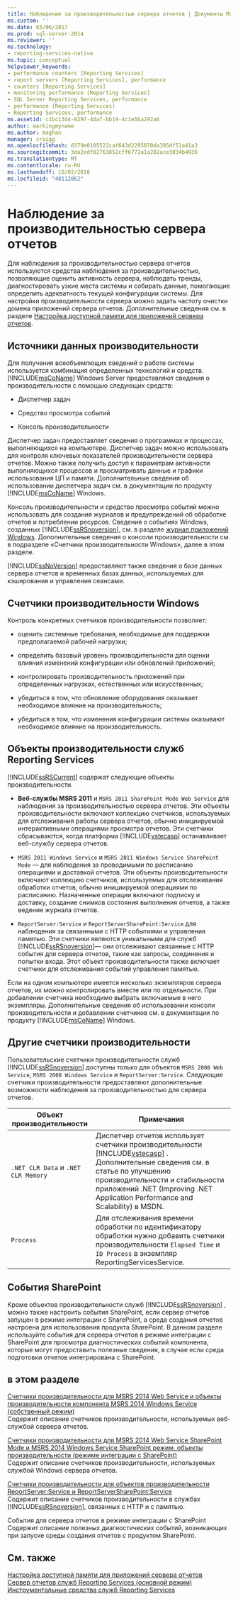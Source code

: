 ```yaml
---
title: Наблюдение за производительностью сервера отчетов | Документы Майкрософт
ms.custom: ''
ms.date: 03/06/2017
ms.prod: sql-server-2014
ms.reviewer: ''
ms.technology:
- reporting-services-native
ms.topic: conceptual
helpviewer_keywords:
- performance counters [Reporting Services]
- report servers [Reporting Services], performance
- counters [Reporting Services]
- monitoring performance [Reporting Services]
- SQL Server Reporting Services, performance
- performance [Reporting Services]
- Reporting Services, performance
ms.assetid: c1bc13d4-8297-4daf-bb19-4c1e5ba292a6
author: markingmyname
ms.author: maghan
manager: craigg
ms.openlocfilehash: 0379e0105522caf643d2295070da395df51a41a3
ms.sourcegitcommit: 3da2edf82763852cff6772a1a282ace3034b4936
ms.translationtype: MT
ms.contentlocale: ru-RU
ms.lasthandoff: 10/02/2018
ms.locfileid: "48112862"
---
```

# <a name="monitoring-report-server-performance"></a>Наблюдение за производительностью сервера отчетов
  Для наблюдения за производительностью сервера отчетов используются средства наблюдения за производительностью, позволяющие оценить активность сервера, наблюдать тренды, диагностировать узкие места системы и собирать данные, помогающие определить адекватность текущей конфигурации системы. Для настройки производительности сервера можно задать частоту очистки домена приложений сервера отчетов. Дополнительные сведения см. в разделе [Настройка доступной памяти для приложений сервера отчетов](../report-server/configure-available-memory-for-report-server-applications.md).  
  
## <a name="sources-of-performance-data"></a>Источники данных производительности  
 Для получения всеобъемлющих сведений о работе системы используется комбинация определенных технологий и средств. [!INCLUDE[msCoName](../../includes/msconame-md.md)] Windows Server предоставляют сведения о производительности с помощью следующих средств:  
  
-   Диспетчер задач  
  
-   Средство просмотра событий  
  
-   Консоль производительности  
  
 Диспетчер задач предоставляет сведения о программах и процессах, выполняющихся на компьютере. Диспетчер задач можно использовать для контроля ключевых показателей производительности сервера отчетов. Можно также получить доступ к параметрам активности выполняющихся процессов и просматривать данные и графики использования ЦП и памяти. Дополнительные сведения об использовании диспетчера задач см. в документации по продукту [!INCLUDE[msCoName](../../includes/msconame-md.md)] Windows.  
  
 Консоль производительности и средство просмотра событий можно использовать для создания журналов и предупреждений об обработке отчетов и потреблении ресурсов. Сведения о событиях Windows, созданных [!INCLUDE[ssRSnoversion](../../includes/ssrsnoversion-md.md)], см. в разделе [журнал приложений Windows](windows-application-log.md). Дополнительные сведения о консоли производительности см. в подразделе «Счетчики производительности Windows», далее в этом разделе.  
  
 [!INCLUDE[ssNoVersion](../../includes/ssnoversion-md.md)] предоставляют также сведения о базе данных сервера отчетов и временных базах данных, используемых для кэширования и управления сеансами.  
  
## <a name="windows-performance-counters"></a>Счетчики производительности Windows  
 Контроль конкретных счетчиков производительности позволяет:  
  
-   оценить системные требования, необходимые для поддержки предполагаемой рабочей нагрузки;  
  
-   определить базовый уровень производительности для оценки влияния изменений конфигурации или обновлений приложений;  
  
-   контролировать производительность приложений при определенных нагрузках, естественных или искусственных;  
  
-   убедиться в том, что обновление оборудования оказывает необходимое влияние на производительность;  
  
-   убедиться в том, что изменения конфигурации системы оказывают необходимое влияние на производительность.  
  
## <a name="reporting-services-performance-objects"></a>Объекты производительности служб Reporting Services  
 [!INCLUDE[ssRSCurrent](../../includes/ssrscurrent-md.md)] содержат следующие объекты производительности.  
  
-   **Веб-службы MSRS 2011** и `MSRS 2011 SharePoint Mode Web Service` для наблюдения за производительностью сервера отчетов. Эти объекты производительности включают коллекцию счетчиков, используемых для отслеживания работы сервера отчетов, обычно инициируемой интерактивными операциями просмотра отчетов. Эти счетчики сбрасываются, когда платформа [!INCLUDE[vstecasp](../../includes/vstecasp-md.md)] останавливает веб-службу сервера отчетов.  
  
-   `MSRS 2011 Windows Service` и `MSRS 2011 Windows Service SharePoint Mode` — для наблюдения за проводимыми по расписанию операциями и доставкой отчетов. Эти объекты производительности включают коллекцию счетчиков, используемых для отслеживания обработки отчетов, обычно инициируемой операциями по расписанию. Назначенные операции включают подписку и доставку, создание снимков состояния выполнения отчетов, а также ведение журнала отчетов.  
  
-   `ReportServer:Service` и `ReportServerSharePoint:Service` для наблюдения за связанными с HTTP событиями и управления памятью. Эти счетчики являются уникальными для служб [!INCLUDE[ssRSnoversion](../../includes/ssrsnoversion-md.md)]— они отслеживают связанные с HTTP события для сервера отчетов, такие как запросы, соединения и попытки входа. Этот объект производительности также включает счетчики для отслеживания событий управления памятью.  
  
 Если на одном компьютере имеется несколько экземпляров сервера отчетов, их можно контролировать вместе или по отдельности. При добавлении счетчика необходимо выбрать включаемые в него экземпляры. Дополнительные сведения об использовании консоли производительности и добавлении счетчиков см. в документации по продукту [!INCLUDE[msCoName](../../includes/msconame-md.md)] Windows.  
  
## <a name="other-performance-counters"></a>Другие счетчики производительности  
 Пользовательские счетчики производительности служб [!INCLUDE[ssRSnoversion](../../includes/ssrsnoversion-md.md)] доступны только для объектов `MSRS 2008 Web Service`, `MSRS 2008 Windows Service` и `ReportServer:Service`. Следующие счетчики производительности предоставляют дополнительные возможности наблюдения за производительностью для сервера отчетов.  
  
|Объект производительности|Примечания|  
|------------------------|-----------|  
|`.NET CLR Data` и `.NET CLR Memory`|Диспетчер отчетов использует счетчики производительности [!INCLUDE[vstecasp](../../includes/vstecasp-md.md)] . Дополнительные сведения см. в статье по улучшению производительности и стабильности приложений .NET (Improving .NET Application Performance and Scalability) в MSDN.|  
|`Process`|Для отслеживания времени обработки по идентификатору обработки нужно добавить счетчики производительности `Elapsed Time` и `ID Process` в экземпляр ReportingServicesService.|  
  
## <a name="sharepoint-events"></a>События SharePoint  
 Кроме объектов производительности служб [!INCLUDE[ssRSnoversion](../../includes/ssrsnoversion-md.md)] , можно также настроить события SharePoint, если сервер отчетов запущен в режиме интеграции с SharePoint, а среда создания отчетов настроена для использования продукта SharePoint. В данном разделе используйте события для сервера отчетов в режиме интеграции с SharePoint для просмотра диагностических событий компонента, которые могут предоставить полезные сведения, в случае если среда подготовки отчетов интегрирована с SharePoint.  
  
## <a name="in-this-section"></a>в этом разделе  
 [Счетчики производительности для MSRS 2014 Web Service и объекты производительности компонента MSRS 2014 Windows Service &#40;собственный режим&#41;](performance-counters-msrs-2011-web-service-performance-objects.md)  
 Содержит описание счетчиков производительности, используемых веб-службой сервера отчетов.  
  
 [Счетчики производительности для MSRS 2014 Web Service SharePoint Mode и MSRS 2014 Windows Service SharePoint режим, объекты производительности &#40;режиме интеграции с SharePoint&#41;](performance-counters-msrs-2011-sharepoint-mode-performance-objects.md)  
 Содержит описание счетчиков производительности, используемых службой Windows сервера отчетов.  
  
 [Счетчики производительности для объектов производительности ReportServer:Service и ReportServerSharePoint:Service](performance-counters-reportserver-service-performance-objects.md)  
 Содержит описание счетчиков производительности в службах [!INCLUDE[ssRSnoversion](../../includes/ssrsnoversion-md.md)], связанных с HTTP и с памятью.  
  
 События для сервера отчетов в режиме интеграции с SharePoint  
 Содержит описание полезных диагностических событий, возникающих при запуске среды создания отчетов с продуктом SharePoint.  
  
## <a name="see-also"></a>См. также  
 [Настройка доступной памяти для приложений сервера отчетов](../report-server/configure-available-memory-for-report-server-applications.md)   
 [Сервер отчетов служб Reporting Services (основной режим)](reporting-services-report-server-native-mode.md)   
 [Инструментальные средства служб Reporting Services](../tools/reporting-services-tools.md)  
  
  
